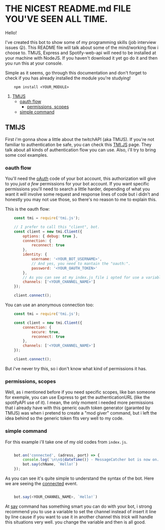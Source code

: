 # THE NICEST README.md FILE YOU'VE SEEN ALL TIME.
Hello!

I've created this bot to show some of my programming skills (job interview issues 😛). This README file will talk about some of the mind/working flow i choose to. TMIJS, Express and Spotify-web-api will need to be installed at your machine with NodeJS. If you haven't download it yet go do it and then you run this at your console.


Simple as it seems, go through this documentation and don't forget to check if you has already installed the module you're studying!

```
	npm install <YOUR_MODULE>
```


1. [TMIJS](https://github.com/g-orgo/bot-messagecatcher/tree/master#tmijs)
	* [oauth flow](https://github.com/g-orgo/bot-messagecatcher/tree/master#oauth-flow)
		- [permissions, scopes](https://github.com/g-orgo/bot-messagecatcher/tree/master#permissions-scopes)
	* [simple command](https://github.com/g-orgo/bot-messagecatcher/tree/master#simple-command)



## TMIJS
First i'm gonna show a little about the twitchAPI (aka TMIJS). If you're not familiar to authentication be safe, you can check this [TMI.JS](https://tmijs.com/#example-anonymous-connection) page. They talk about all kinds of authentication flow you can use. Also, i'll try to bring some cool examples.

### oauth flow

You'll need the [oAuth](https://twitchapps.com/tmi/) code of your bot account, this authorization will give to you _just a few_ permissions for your bot account. If you want specific permissions you'll need to search a little harder, depending of what you want it will involve some request and response lines of code but i didn't and honestly you may not use those, so there's no reason to me to explain this.


This is the oauth flow:
```js
	const tmi = require('tmi.js');

	// I prefer to call this "client", bot.
	const client = new tmi.Client({
		options: { debug: true },
		connection: {
			reconnect: true
		},
		identity: {
			username: '<YOUR_BOT_USERNAME>',
			// And yes, you need to mantain the "oauth:".
			password: '<YOUR_OAUTH_TOKEN>'
		},
		// As you can see at my index.js file i opted for use a variable here, but it works too.
		channels: ['<YOUR_CHANNEL_NAME>']  
	});

	client.connect();
```

You can use an anonymous connection too:

```js
	const tmi = require('tmi.js');

	const client = new tmi.Client({
		connection: {
			secure: true,
			reconnect: true
		},
		channels: ['<YOUR_CHANNEL_NAME>'] 
	});

	client.connect();
```

But i've never try this, so i don't know what kind of permissions it has.

### permissions, scopes

Well, as i mentioned before if you need specific scopes, like ban someone for exemple, you can use Express to get the authenticationURL (like the spotifyAPI use of it). I mean, the only moment i needed more permissions that i already have with this generic oauth token generator (garanted by TMIJS) was when i pretend to create a "mod giver" command, but i left the idea behind so the generic token fits very well to my code.

### simple command

For this example i'll take one of my old codes from ```index.js```.

```js

	bot.on('connected', (adress, port) => {
		console.log(`\n\n${dateTime()} - MessageCatcher bot is now on.. OK`);  
		bot.say(chName, `Hello!`)
	});

```

As you can see it's quite simple to understand the syntax of the bot. Here we are seeing the [connected](https://github.com/tmijs/docs/blob/gh-pages/_posts/v1.4.2/2019-03-03-Events.md#connected) event.

```js

	bot.say(<YOUR_CHANNEL_NAME>, `Hello!`)

```

At [say](https://github.com/tmijs/docs/blob/gh-pages/_posts/v1.4.2/2019-03-03-Commands.md#say) command has something smart you can do with your bot, i strong recommend you to use a variable to set the channel instead of insert it line by line cause if you want to use it in another channel this _trick_ will handle this situations very well. you change the variable and then is all good.